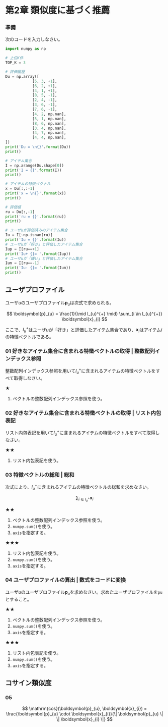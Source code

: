 <script type="text/x-mathjax-config">MathJax.Hub.Config({tex2jax:{inlineMath:[['\$','\$'],['\\(','\\)']],processEscapes:true},CommonHTML: {matchFontHeight:false}});</script>
<script type="text/javascript" async src="https://cdnjs.cloudflare.com/ajax/libs/mathjax/2.7.1/MathJax.js?config=TeX-MML-AM_CHTML"></script>

# 第2章 類似度に基づく推薦

### 準備
次のコードを入力しなさい。

```python
import numpy as np

# 上位K件
TOP_K = 3

# 評価履歴
Du = np.array([
            [5, 3, +1],
            [6, 2, +1],
            [4, 1, +1],
            [8, 5, -1],
            [2, 4, -1],
            [3, 6, -1],
            [7, 6, -1],
            [4, 2, np.nan],
            [5, 1, np.nan],
            [8, 6, np.nan],
            [3, 4, np.nan],
            [4, 7, np.nan],
            [4, 4, np.nan],
])
print('Du = \n{}'.format(Du))
print()

# アイテム集合
I = np.arange(Du.shape[0])
print('I = {}'.format(I))
print()

# アイテムの特徴ベクトル
x = Du[:,:-1]
print('x = \n{}'.format(x))
print()

# 評価値
ru = Du[:,-1]
print('ru = {}'.format(ru))
print()

# ユーザuが評価済みのアイテム集合
Iu = I[~np.isnan(ru)]
print('Iu = {}'.format(Iu))
# ユーザuが「好き」と評価したアイテム集合
Iup = I[ru==+1]
print('Iu+ {}= '.format(Iup))
# ユーザuが「嫌い」と評価したアイテム集合
Iun = I[ru==-1]
print('Iu- {}= '.format(Iun))
print()
```

## ユーザプロファイル

ユーザ$u$のユーザプロファイル$\boldsymbol{p}_{u}$は次式で求められる。

$$
\boldsymbol{p}_{u} = \frac{1}{\mid I_{u}^{+} \mid} \sum_{i \in I_{u}^{+}} \boldsymbol{x}_{i}
$$

ここで、$I_{u}^{+}$はユーザ$u$が「好き」と評価したアイテム集合であり、$\boldsymbol{x}_{i}$はアイテム$i$の特徴ベクトルである。

### 01 好きなアイテム集合に含まれる特徴ベクトルの取得 | 整数配列インデックス参照
整数配列インデックス参照を用いて$I_{u}^{+}$に含まれるアイテムの特徴ベクトルをすべて取得しなさい。

★
1. ベクトルの整数配列インデックス参照を使う。

### 02 好きなアイテム集合に含まれる特徴ベクトルの取得 | リスト内包表記
リスト内包表記を用いて$I_{u}^{+}$に含まれるアイテムの特徴ベクトルをすべて取得しなさい。

★★
1. リスト内包表記を使う。

### 03 特徴ベクトルの総和 | 総和
次式により、$I_{u}^{+}$に含まれるアイテムの特徴ベクトルの総和を求めなさい。

$$
\sum_{i \in I_{u}^{+}} \boldsymbol{x}_{i}
$$

★★
1. ベクトルの整数配列インデックス参照を使う。
2. `numpy.sum()`を使う。
3. `axis`を指定する。

★★★
1. リスト内包表記を使う。
2. `numpy.sum()`を使う。
3. `axis`を指定する。

### 04 ユーザプロファイルの算出 | 数式をコードに変換
ユーザ$u$のユーザプロファイル$\boldsymbol{p}_{u}$を求めなさい。求めたユーザプロファイルを`pu`とすること。

★★
1. ベクトルの整数配列インデックス参照を使う。
2. `numpy.sum()`を使う。
3. `axis`を指定する。

★★★
1. リスト内包表記を使う。
2. `numpy.sum()`を使う。
3. `axis`を指定する。

## コサイン類似度

### 05

$$
\mathrm{cos}(\boldsymbol{p}_{u}, \boldsymbol{x}_{i}) = \frac{\boldsymbol{p}_{u} \cdot \boldsymbol{x}_{i}}{\| \boldsymbol{p}_{u} \| \| \boldsymbol{x}_{i} \|}
$$


